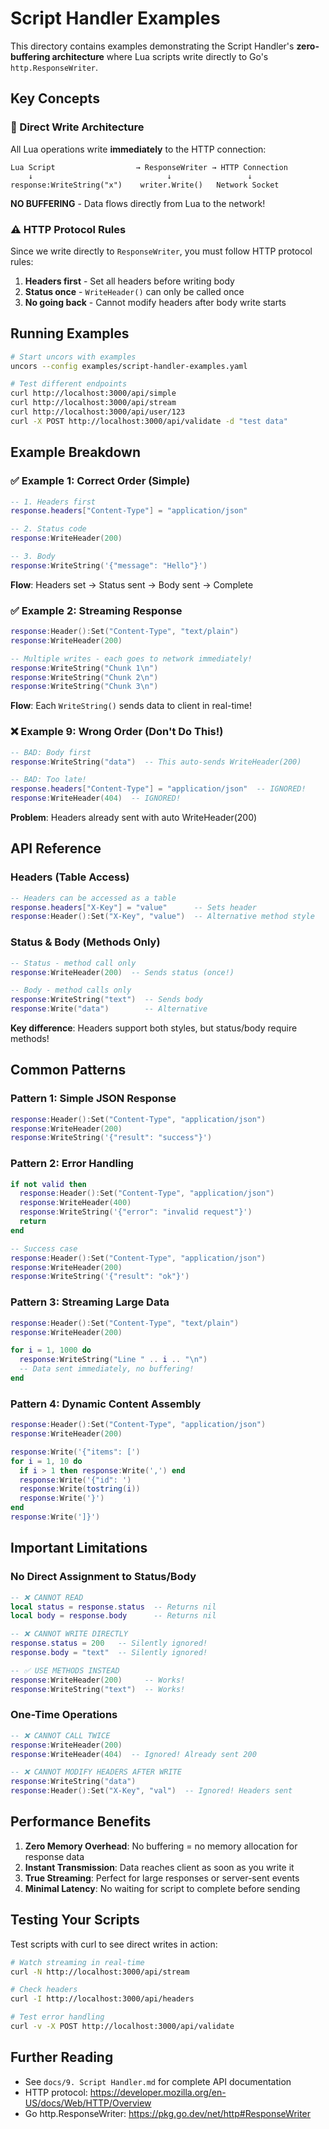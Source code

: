 # Script Handler Examples

This directory contains examples demonstrating the Script Handler's **zero-buffering architecture** where Lua scripts write directly to Go's `http.ResponseWriter`.

## Key Concepts

### 🚀 Direct Write Architecture

All Lua operations write **immediately** to the HTTP connection:

```
Lua Script                  → ResponseWriter → HTTP Connection
    ↓                              ↓                 ↓
response:WriteString("x")    writer.Write()   Network Socket
```

**NO BUFFERING** - Data flows directly from Lua to the network!

### ⚠️ HTTP Protocol Rules

Since we write directly to `ResponseWriter`, you must follow HTTP protocol rules:

1. **Headers first** - Set all headers before writing body
2. **Status once** - `WriteHeader()` can only be called once
3. **No going back** - Cannot modify headers after body write starts

## Running Examples

```bash
# Start uncors with examples
uncors --config examples/script-handler-examples.yaml

# Test different endpoints
curl http://localhost:3000/api/simple
curl http://localhost:3000/api/stream
curl http://localhost:3000/api/user/123
curl -X POST http://localhost:3000/api/validate -d "test data"
```

## Example Breakdown

### ✅ Example 1: Correct Order (Simple)

```lua
-- 1. Headers first
response.headers["Content-Type"] = "application/json"

-- 2. Status code
response:WriteHeader(200)

-- 3. Body
response:WriteString('{"message": "Hello"}')
```

**Flow**: Headers set → Status sent → Body sent → Complete

### ✅ Example 2: Streaming Response

```lua
response:Header():Set("Content-Type", "text/plain")
response:WriteHeader(200)

-- Multiple writes - each goes to network immediately!
response:WriteString("Chunk 1\n")
response:WriteString("Chunk 2\n")
response:WriteString("Chunk 3\n")
```

**Flow**: Each `WriteString()` sends data to client in real-time!

### ❌ Example 9: Wrong Order (Don't Do This!)

```lua
-- BAD: Body first
response:WriteString("data")  -- This auto-sends WriteHeader(200)

-- BAD: Too late!
response.headers["Content-Type"] = "application/json"  -- IGNORED!
response:WriteHeader(404)  -- IGNORED!
```

**Problem**: Headers already sent with auto WriteHeader(200)

## API Reference

### Headers (Table Access)

```lua
-- Headers can be accessed as a table
response.headers["X-Key"] = "value"      -- Sets header
response:Header():Set("X-Key", "value")  -- Alternative method style
```

### Status & Body (Methods Only)

```lua
-- Status - method call only
response:WriteHeader(200)  -- Sends status (once!)

-- Body - method calls only
response:WriteString("text")  -- Sends body
response:Write("data")        -- Alternative
```

**Key difference**: Headers support both styles, but status/body require methods!

## Common Patterns

### Pattern 1: Simple JSON Response

```lua
response:Header():Set("Content-Type", "application/json")
response:WriteHeader(200)
response:WriteString('{"result": "success"}')
```

### Pattern 2: Error Handling

```lua
if not valid then
  response:Header():Set("Content-Type", "application/json")
  response:WriteHeader(400)
  response:WriteString('{"error": "invalid request"}')
  return
end

-- Success case
response:Header():Set("Content-Type", "application/json")
response:WriteHeader(200)
response:WriteString('{"result": "ok"}')
```

### Pattern 3: Streaming Large Data

```lua
response:Header():Set("Content-Type", "text/plain")
response:WriteHeader(200)

for i = 1, 1000 do
  response:WriteString("Line " .. i .. "\n")
  -- Data sent immediately, no buffering!
end
```

### Pattern 4: Dynamic Content Assembly

```lua
response:Header():Set("Content-Type", "application/json")
response:WriteHeader(200)

response:Write('{"items": [')
for i = 1, 10 do
  if i > 1 then response:Write(',') end
  response:Write('{"id": ')
  response:Write(tostring(i))
  response:Write('}')
end
response:Write(']}')
```

## Important Limitations

### No Direct Assignment to Status/Body

```lua
-- ❌ CANNOT READ
local status = response.status  -- Returns nil
local body = response.body      -- Returns nil

-- ❌ CANNOT WRITE DIRECTLY
response.status = 200   -- Silently ignored!
response.body = "text"  -- Silently ignored!

-- ✅ USE METHODS INSTEAD
response:WriteHeader(200)     -- Works!
response:WriteString("text")  -- Works!
```

### One-Time Operations

```lua
-- ❌ CANNOT CALL TWICE
response:WriteHeader(200)
response:WriteHeader(404)  -- Ignored! Already sent 200

-- ❌ CANNOT MODIFY HEADERS AFTER WRITE
response:WriteString("data")
response:Header():Set("X-Key", "val")  -- Ignored! Headers sent
```

## Performance Benefits

1. **Zero Memory Overhead**: No buffering = no memory allocation for response data
2. **Instant Transmission**: Data reaches client as soon as you write it
3. **True Streaming**: Perfect for large responses or server-sent events
4. **Minimal Latency**: No waiting for script to complete before sending

## Testing Your Scripts

Test scripts with curl to see direct writes in action:

```bash
# Watch streaming in real-time
curl -N http://localhost:3000/api/stream

# Check headers
curl -I http://localhost:3000/api/headers

# Test error handling
curl -v -X POST http://localhost:3000/api/validate
```

## Further Reading

- See `docs/9. Script Handler.md` for complete API documentation
- HTTP protocol: https://developer.mozilla.org/en-US/docs/Web/HTTP/Overview
- Go http.ResponseWriter: https://pkg.go.dev/net/http#ResponseWriter

